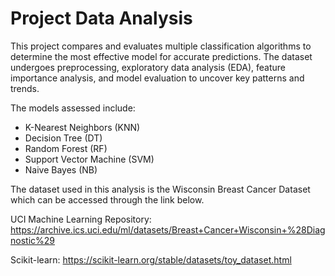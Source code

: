 # Project Data Analysis
This project compares and evaluates multiple classification algorithms to determine the most effective model for accurate predictions. The dataset undergoes preprocessing, exploratory data analysis (EDA), feature importance analysis, and model evaluation to uncover key patterns and trends.

The models assessed include:
- K-Nearest Neighbors (KNN)
- Decision Tree (DT)
- Random Forest (RF)
- Support Vector Machine (SVM)
- Naive Bayes (NB)

The dataset used in this analysis is the Wisconsin Breast Cancer Dataset which can be accessed through the link below.

UCI Machine Learning Repository: https://archive.ics.uci.edu/ml/datasets/Breast+Cancer+Wisconsin+%28Diagnostic%29  

Scikit-learn: https://scikit-learn.org/stable/datasets/toy_dataset.html
